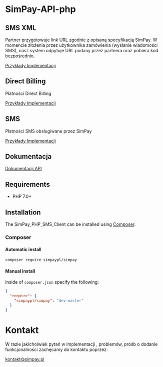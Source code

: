 # SimPay-API-php

## SMS XML
Partner przygotowuje link URL zgodnie z opisaną specyfikacją SimPay. W momencie złożenia przez użytkownika zamówienia (wysłanie wiadomości SMS), nasz system odpytuje URL podany przez partnera oraz pobiera kod bezpośrednio.

[Przykłady Implementacji](https://github.com/SimPaypl/SimPay-API-php/tree/master/examples/smsXml)

## Direct Billing
Płatności Direct Billing

[Przykłady Implementacji](https://github.com/SimPaypl/SimPay-API-php/tree/master/examples/directbilling)

## SMS
Płatności SMS obsługiwane przez SimPay

[Przykłady Implementacji](https://github.com/SimPaypl/SimPay-API-php/tree/master/examples/sms)

## Dokumentacja
[Dokumentacji API](https://docs.simpay.pl/#wstep)

## Requirements
* PHP 7.0+

## Installation

The SimPay_PHP_SMS_Client can be installed using [Composer](https://packagist.org/packages/simpaypl/sms_xml_api).

### Composer

#### Automatic install
```composer require simpaypl/simpay```

#### Manual install
Inside of `composer.json` specify the following:

``` json
{
  "require": {
    "simpaypl/simpay": "dev-master"
  }
}
```

# Kontakt
W razie jakicholwiek pytań w implementacji , problemów, próśb o dodanie funkcjonalności zachęcamy do kontaktu poprzez:

<kontakt@simpay.pl>
